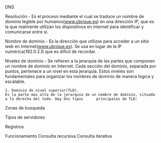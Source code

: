 DNS

Resolución.- Es el proceso mediante el cual se traduce un nombre de dominio legible por humanos(www.ubrique.es) en una dirección IP, que es la que realmente utilizan los dispositivos en internet para identificar y comunicarse entre sí.

Nombre de dominio.- Es la dirección que utilizas para acceder a un sitio web en Internet(www.ubrique.es). Se usa en lugar de la IP numérica(192.0.2.1) que es dificil de recordar.

Niveles de dominio.- Se refieren a la jerarquía de las partes que componen un nombre de dominio en Internet. Cada sección del dominio, separada por puntos, pertenece a un nivel en esta jerarquía. Estos niveles son fundamentales para organizar los nombres de dominio de manera lógica y escalable.

	1. Dominio de nivel superior(TLD).
	Es la parte mas alta de la jerarquía de un nombre de dominio, situada a la derecha del todo. Hay dos tipos 		principales de TLD:
	
Zonas de busqueda

Tipos de servidores

Registros

Funcionamiento
	Consulta recursiva
	Consulta iterativa
